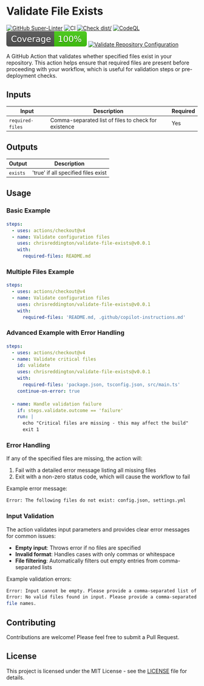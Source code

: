 # Validate File Exists

[![GitHub Super-Linter](https://github.com/chrisreddington/validate-file-exists/actions/workflows/linter.yml/badge.svg)](https://github.com/chrisreddington/validate-file-exists)
![CI](https://github.com/chrisreddington/validate-file-exists/actions/workflows/ci.yml/badge.svg)
[![Check dist/](https://github.com/chrisreddington/validate-file-exists/actions/workflows/check-dist.yml/badge.svg)](https://github.com/chrisreddington/validate-file-exists/actions/workflows/check-dist.yml)
[![CodeQL](https://github.com/chrisreddington/validate-file-exists/actions/workflows/codeql-analysis.yml/badge.svg)](https://github.com/chrisreddington/validate-file-exists/actions/workflows/codeql-analysis.yml)
[![Coverage](./badges/coverage.svg)](./badges/coverage.svg)
[![Validate Repository Configuration](https://github.com/chrisreddington/validate-file-exists/actions/workflows/baseline.yml/badge.svg)](https://github.com/chrisreddington/validate-file-exists/actions/workflows/baseline.yml)

A GitHub Action that validates whether specified files exist in your repository.
This action helps ensure that required files are present before proceeding with
your workflow, which is useful for validation steps or pre-deployment checks.

## Inputs

| Input            | Description                                          | Required |
| ---------------- | ---------------------------------------------------- | -------- |
| `required-files` | Comma-separated list of files to check for existence | Yes      |

## Outputs

| Output   | Description                         |
| -------- | ----------------------------------- |
| `exists` | 'true' if all specified files exist |

## Usage

### Basic Example

```yaml
steps:
  - uses: actions/checkout@v4
  - name: Validate configuration files
    uses: chrisreddington/validate-file-exists@v0.0.1
    with:
      required-files: README.md
```

### Multiple Files Example

```yaml
steps:
  - uses: actions/checkout@v4
  - name: Validate configuration files
    uses: chrisreddington/validate-file-exists@v0.0.1
    with:
      required-files: 'README.md, .github/copilot-instructions.md'
```

### Advanced Example with Error Handling

```yaml
steps:
  - uses: actions/checkout@v4
  - name: Validate critical files
    id: validate
    uses: chrisreddington/validate-file-exists@v0.0.1
    with:
      required-files: 'package.json, tsconfig.json, src/main.ts'
    continue-on-error: true

  - name: Handle validation failure
    if: steps.validate.outcome == 'failure'
    run: |
      echo "Critical files are missing - this may affect the build"
      exit 1
```

### Error Handling

If any of the specified files are missing, the action will:

1. Fail with a detailed error message listing all missing files
1. Exit with a non-zero status code, which will cause the workflow to fail

Example error message:

```bash
Error: The following files do not exist: config.json, settings.yml
```

### Input Validation

The action validates input parameters and provides clear error messages for
common issues:

- **Empty input**: Throws error if no files are specified
- **Invalid format**: Handles cases with only commas or whitespace
- **File filtering**: Automatically filters out empty entries from
  comma-separated lists

Example validation errors:

```bash
Error: Input cannot be empty. Please provide a comma-separated list of files to validate.
Error: No valid files found in input. Please provide a comma-separated list of 
file names.
```

## Contributing

Contributions are welcome! Please feel free to submit a Pull Request.

## License

This project is licensed under the MIT License - see the [LICENSE](LICENSE) file
for details.
